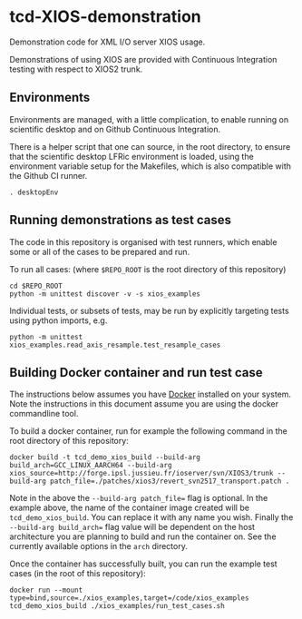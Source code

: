 # tcd-XIOS-demonstration

Demonstration code for XML I/O server XIOS usage.

Demonstrations of using XIOS are provided with Continuous Integration testing with respect to XIOS2 trunk.

## Environments

Environments are managed, with a little complication, to enable running on scientific desktop and on Github  Continuous Integration.

There is a helper script that one can source, in the root directory, to ensure that the scientific desktop LFRic environment is loaded, using the environment variable setup for the Makefiles, which is also compatible with the Github CI runner.

`. desktopEnv`

## Running demonstrations as test cases

The code in this repository is organised with test runners, which enable some or all of the cases to be prepared and run.

To run all cases:
(where `$REPO_ROOT` is the root directory of this repository)

```
cd $REPO_ROOT
python -m unittest discover -v -s xios_examples
```

Individual tests, or subsets of tests, may be run by explicitly targeting tests using python imports, e.g.

```
python -m unittest xios_examples.read_axis_resample.test_resample_cases
```

## Building Docker container and run test case

The instructions below assumes you have [Docker](https://docs.docker.com/engine/install/) installed on your system. Note the instructions in this document assume you are using the docker commandline tool. 

To build a docker container, run for example the following command in the root directory of this repository:

```
docker build -t tcd_demo_xios_build --build-arg build_arch=GCC_LINUX_AARCH64 --build-arg xios_source=http://forge.ipsl.jussieu.fr/ioserver/svn/XIOS3/trunk --build-arg patch_file=./patches/xios3/revert_svn2517_transport.patch .
```

Note in the above the `--build-arg patch_file=` flag is optional. In the example above, the name of the container image created will be `tcd_demo_xios_build`. You can replace it with any name you wish. Finally the `--build-arg build_arch=` flag value will be dependent on the host architecture you are planning to build and run the container on. See the currently available options in the `arch` directory.  

Once the container has successfully built, you can run the example test cases (in the root of this repository):

```
docker run --mount type=bind,source=./xios_examples,target=/code/xios_examples tcd_demo_xios_build ./xios_examples/run_test_cases.sh
```
